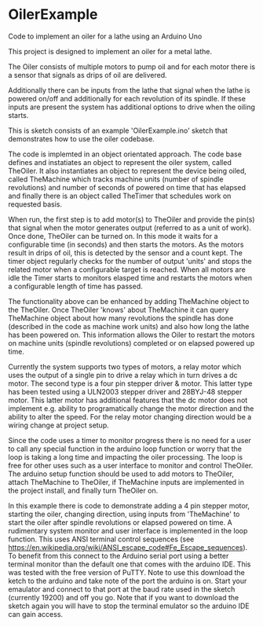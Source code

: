 # OilerExample
Code to implement an oiler for a lathe using an Arduino Uno

This project is designed to implement an oiler for a metal lathe.

The Oiler consists of multiple motors to pump oil and for each motor there is a sensor that signals as drips of oil are delivered.

Additionally there can be inputs from the lathe that signal when the lathe is powered on/off and additionally for each revolution of its spindle. If these inputs are present the
system has additional options to drive when the oiling starts.

This is sketch consists of an example 'OilerExample.ino' sketch that demonstrates how to use the oiler codebase.

The code is implemted in an object orientated approach. The code base defines and instatiates an object to represent the oiler system, called TheOiler.  It also instantiates an object to represent the device being oiled, called TheMachine which
tracks machine units (number of spindle revolutions) and number of seconds of powered on time that has elapsed and finally there is an object called TheTimer that schedules work on requested basis.

When run, the first step is to add motor(s) to TheOiler and provide the pin(s) that signal when the motor generates output (referred to as a unit of work). Once done, TheOiler can be turned on. In this mode it waits for a configurable time
(in seconds) and then starts the motors. As the motors result in drips of oil, this is detected by the sensor and a count kept. The timer object regularly checks for the number of output 'units' and stops the related motor when a configurable
target is reached. When all motors are idle the Timer starts to monitors elasped time and restarts the motors when a configurable length of time has passed.

The functionality above can be enhanced by adding TheMachine object to the TheOiler. Once TheOiler 'knows' about TheMachine it can query TheMachine object about how many revolutions the spindle has done (described in the code as machine
work units) and also how long the lathe has been powered on. This information allows the Oiler to restart the motors on machine units (spindle revolutions) completed or on elapsed powered up time.

Currently the system supports two types of motors, a relay motor which uses the output of a single pin to drive a relay which in turn drives a dc motor. The second type is a four pin stepper driver & motor. This latter type has been tested
using a ULN2003 stepper driver and 28BYJ-48 stepper motor. This latter motor has additional features that the dc motor does not implement e.g. ability to programatically change the motor direction and the ability to alter the speed. For the
relay motor changing direction would be a wiring change at project setup.

Since the code uses a timer to monitor progress there is no need for a user to call any special function in the arduino loop function or worry that the loop is taking a long time and impacting the oiler processing. The loop is free for other
uses such as a user interface to monitor and control TheOiler.
The arduino setup function should be used to add motors to TheOiler, attach TheMachine to TheOiler, if TheMachine inputs are implemented in the project install, and finally turn TheOiler on.

In this example there is code to demonstrate adding a 4 pin stepper motor, starting the oiler, changing direction, using inputs from 'TheMachine' to start the oiler after spindle revolutions or elapsed powered on time. A rudimentary system monitor
and user interface is implemented in the loop function. This uses ANSI terminal control sequences (see https://en.wikipedia.org/wiki/ANSI_escape_code#Fe_Escape_sequences). To benefit from this connect to the Arduino serial port using a better terminal
monitor than the default one that comes with the arduino IDE. This was tested with the free version of PuTTY. Note to use this download the ketch to the arduino and take note of the port the arduino is on. Start your emaulator and connect to that port at 
the baud rate  used in the sketch (currently 19200) and off you go. Note that if you want to download the sketch again you will have to stop the terminal emulator so the arduino IDE can gain access.
